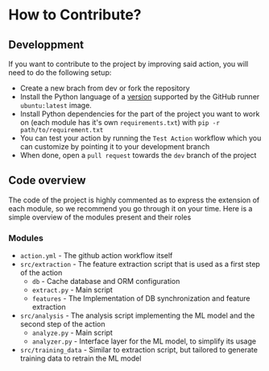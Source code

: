 # How to Contribute?

## Developpment
If you want to contribute to the project by improving said action, you will need to do the following setup:

- Create a new brach from dev or fork the repository
- Install the Python language of a [version][github-runners] supported by the GitHub runner `ubuntu:latest` image.
- Install Python dependencies for the part of the project you want to work on (each module has it's own `requirements.txt`) with `pip -r path/to/requirement.txt`
- You can test your action by running the `Test Action` workflow which you can customize by pointing it to your development branch
- When done, open a `pull request` towards the `dev` branch of the project

[github-runners]: https://github.com/actions/runner-images/blob/main/images/ubuntu/Ubuntu2204-Readme.md

## Code overview

The code of the project is highly commented as to express the extension of each module, so we recommend you go through it on your time. Here is a simple overview of the modules present and their roles

### Modules

- `action.yml` - The github action workflow itself
- `src/extraction` - The feature extraction script that is used as a first step of the action
  - `db` - Cache database and ORM configuration
  - `extract.py` - Main script
  - `features` - The Implementation of DB synchronization and feature extraction
- `src/analysis` - The analysis script implementing the ML model and the second step of the action
  - `analyze.py` - Main script
  - `analyzer.py` - Interface layer for the ML model, to simplify its usage
- `src/training_data` - Similar to extraction script, but tailored to generate training data to retrain the ML model
